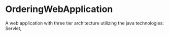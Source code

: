 # OrderingWebApplication
A web application with three tier architecture utilizing the java technologies: Servlet, 